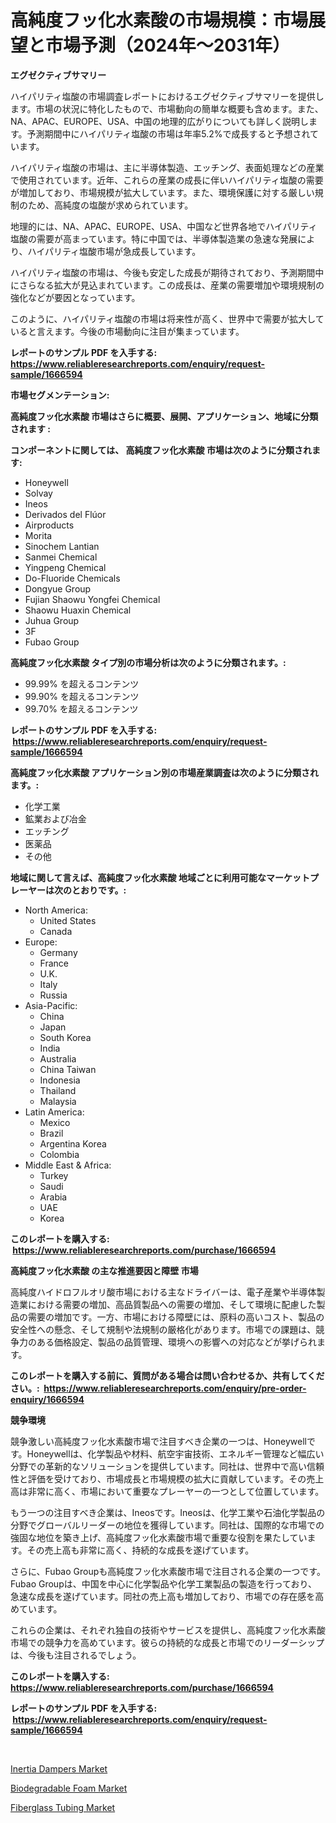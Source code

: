 <p><h1>高純度フッ化水素酸の市場規模：市場展望と市場予測（2024年〜2031年）</h1></p><p><strong>エグゼクティブサマリー</strong></p>
<p><p>ハイパリティ塩酸の市場調査レポートにおけるエグゼクティブサマリーを提供します。市場の状況に特化したもので、市場動向の簡単な概要も含めます。また、NA、APAC、EUROPE、USA、中国の地理的広がりについても詳しく説明します。予測期間中にハイパリティ塩酸の市場は年率5.2%で成長すると予想されています。</p><p>ハイパリティ塩酸の市場は、主に半導体製造、エッチング、表面処理などの産業で使用されています。近年、これらの産業の成長に伴いハイパリティ塩酸の需要が増加しており、市場規模が拡大しています。また、環境保護に対する厳しい規制のため、高純度の塩酸が求められています。</p><p>地理的には、NA、APAC、EUROPE、USA、中国など世界各地でハイパリティ塩酸の需要が高まっています。特に中国では、半導体製造業の急速な発展により、ハイパリティ塩酸市場が急成長しています。</p><p>ハイパリティ塩酸の市場は、今後も安定した成長が期待されており、予測期間中にさらなる拡大が見込まれています。この成長は、産業の需要増加や環境規制の強化などが要因となっています。</p><p>このように、ハイパリティ塩酸の市場は将来性が高く、世界中で需要が拡大していると言えます。今後の市場動向に注目が集まっています。</p></p>
<p><strong>レポートのサンプル PDF を入手する: <a href="https://www.reliableresearchreports.com/enquiry/request-sample/1666594">https://www.reliableresearchreports.com/enquiry/request-sample/1666594</a></strong></p>
<p><strong>市場セグメンテーション:</strong></p>
<p><strong> 高純度フッ化水素酸 市場はさらに概要、展開、アプリケーション、地域に分類されます :</strong></p>
<p><strong>コンポーネントに関しては、 高純度フッ化水素酸 市場は次のように分類されます: &nbsp;</strong></p>
<p><ul><li>Honeywell</li><li>Solvay</li><li>Ineos</li><li>Derivados del Flúor</li><li>Airproducts</li><li>Morita</li><li>Sinochem Lantian</li><li>Sanmei Chemical</li><li>Yingpeng Chemical</li><li>Do-Fluoride Chemicals</li><li>Dongyue Group</li><li>Fujian Shaowu Yongfei Chemical</li><li>Shaowu Huaxin Chemical</li><li>Juhua Group</li><li>3F</li><li>Fubao Group</li></ul></p>
<p><strong> 高純度フッ化水素酸 タイプ別の市場分析は次のように分類されます。:</strong></p>
<p><ul><li>99.99% を超えるコンテンツ</li><li>99.90% を超えるコンテンツ</li><li>99.70% を超えるコンテンツ</li></ul></p>
<p><strong>レポートのサンプル PDF を入手する: &nbsp;<a href="https://www.reliableresearchreports.com/enquiry/request-sample/1666594">https://www.reliableresearchreports.com/enquiry/request-sample/1666594</a></strong></p>
<p><strong> 高純度フッ化水素酸 アプリケーション別の市場産業調査は次のように分類されます。:</strong></p>
<p><ul><li>化学工業</li><li>鉱業および冶金</li><li>エッチング</li><li>医薬品</li><li>その他</li></ul></p>
<p><strong>地域に関して言えば、高純度フッ化水素酸 地域ごとに利用可能なマーケットプレーヤーは次のとおりです。:</strong></p>
<p><ul>
    <li>
        North America:
        <ul>
            <li>United States</li>
            <li>Canada</li>
        </ul>
    </li>
    <li>
        Europe:
        <ul>
            <li>Germany</li>
            <li>France</li>
            <li>U.K.</li>
            <li>Italy</li>
            <li>Russia</li>
        </ul>
    </li>
    <li>
        Asia-Pacific:
        <ul>
            <li>China</li>
            <li>Japan</li>
            <li>South Korea</li>
            <li>India</li>
            <li>Australia</li>
            <li>China Taiwan</li>
            <li>Indonesia</li>
            <li>Thailand</li>
            <li>Malaysia</li>
        </ul>
    </li>
    <li>
        Latin America:
        <ul>
            <li>Mexico</li>
            <li>Brazil</li>
            <li>Argentina Korea</li>
            <li>Colombia</li>
        </ul>
    </li>
    <li>
        Middle East & Africa:
        <ul>
            <li>Turkey</li>
            <li>Saudi</li>
            <li>Arabia</li>
            <li>UAE</li>
            <li>Korea</li>
        </ul>
    </li>
    </ul></p>
<p><strong>このレポートを購入する: &nbsp;<a href="https://www.reliableresearchreports.com/purchase/1666594">https://www.reliableresearchreports.com/purchase/1666594</a></strong></p>
<p><strong>高純度フッ化水素酸 の主な推進要因と障壁 市場</strong></p>
<p><p>高純度ハイドロフルオリ酸市場における主なドライバーは、電子産業や半導体製造業における需要の増加、高品質製品への需要の増加、そして環境に配慮した製品の需要の増加です。一方、市場における障壁には、原料の高いコスト、製品の安全性への懸念、そして規制や法規制の厳格化があります。市場での課題は、競争力のある価格設定、製品の品質管理、環境への影響への対応などが挙げられます。</p></p>
<p><strong>このレポートを購入する前に、質問がある場合は問い合わせるか、共有してください。:&nbsp; <a href="https://www.reliableresearchreports.com/enquiry/pre-order-enquiry/1666594">https://www.reliableresearchreports.com/enquiry/pre-order-enquiry/1666594</a></strong></p>
<p><strong>競争環境</strong></p>
<p><p>競争激しい高純度フッ化水素酸市場で注目すべき企業の一つは、Honeywellです。Honeywellは、化学製品や材料、航空宇宙技術、エネルギー管理など幅広い分野での革新的なソリューションを提供しています。同社は、世界中で高い信頼性と評価を受けており、市場成長と市場規模の拡大に貢献しています。その売上高は非常に高く、市場において重要なプレーヤーの一つとして位置しています。</p><p>もう一つの注目すべき企業は、Ineosです。Ineosは、化学工業や石油化学製品の分野でグローバルリーダーの地位を獲得しています。同社は、国際的な市場での強固な地位を築き上げ、高純度フッ化水素酸市場で重要な役割を果たしています。その売上高も非常に高く、持続的な成長を遂げています。</p><p>さらに、Fubao Groupも高純度フッ化水素酸市場で注目される企業の一つです。Fubao Groupは、中国を中心に化学製品や化学工業製品の製造を行っており、急速な成長を遂げています。同社の売上高も増加しており、市場での存在感を高めています。</p><p>これらの企業は、それぞれ独自の技術やサービスを提供し、高純度フッ化水素酸市場での競争力を高めています。彼らの持続的な成長と市場でのリーダーシップは、今後も注目されるでしょう。</p></p>
<p><strong>このレポートを購入する: &nbsp; <a href="https://www.reliableresearchreports.com/purchase/1666594">https://www.reliableresearchreports.com/purchase/1666594</a></strong></p>
<p><strong>レポートのサンプル PDF を入手する: &nbsp;<a href="https://www.reliableresearchreports.com/enquiry/request-sample/1666594">https://www.reliableresearchreports.com/enquiry/request-sample/1666594</a></strong><strong></strong></p>
<p>&nbsp;</p>
<p><p><a href="https://view.publitas.com/reportprime-1/inertia-dampers-market-with-the-goal-of-estimating-the-market-size-and-future-growth-potential-of-various-market-segments-based-on-component-applications-end-user-and-region/">Inertia Dampers Market</a></p><p><a href="https://changeable-paste-463.notion.site/Global-Biodegradable-Foam-Market-Size-and-Market-Trends-Insights-and-Projections-from-2024-to-2031-6849000c48f645c79a06274f6dc045c6">Biodegradable Foam Market</a></p><p><a href="https://fuschia-pecorino-a6d.notion.site/Fiberglass-Tubing-Market-Size-Global-Industry-Overview-Market-Segmentation-and-Forecast-2024-to-2-8f30d8576ec643529d76f7a9c3114f71">Fiberglass Tubing Market</a></p></p>
